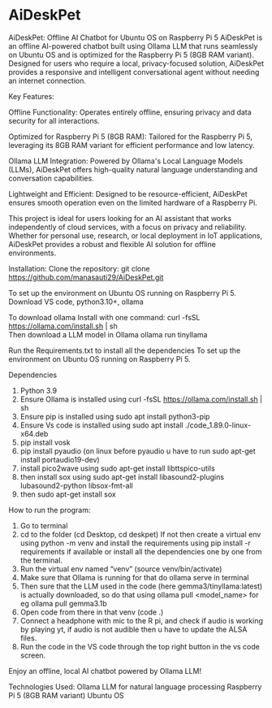 # AiDeskPet
AiDeskPet: Offline AI Chatbot for Ubuntu OS on Raspberry Pi 5
AiDeskPet is an offline AI-powered chatbot built using Ollama LLM that runs seamlessly on Ubuntu OS and is optimized for the Raspberry Pi 5 (8GB RAM variant). Designed for users who require a local, privacy-focused solution, AiDeskPet provides a responsive and intelligent conversational agent without needing an internet connection.

Key Features:

Offline Functionality: Operates entirely offline, ensuring privacy and data security for all interactions.

Optimized for Raspberry Pi 5 (8GB RAM): Tailored for the Raspberry Pi 5, leveraging its 8GB RAM variant for efficient performance and low latency.

Ollama LLM Integration: Powered by Ollama's Local Language Models (LLMs), AiDeskPet offers high-quality natural language understanding and conversation capabilities.

Lightweight and Efficient: Designed to be resource-efficient, AiDeskPet ensures smooth operation even on the limited hardware of a Raspberry Pi.

This project is ideal for users looking for an AI assistant that works independently of cloud services, with a focus on privacy and reliability. Whether for personal use, research, or local deployment in IoT applications, AiDeskPet provides a robust and flexible AI solution for offline environments.

Installation:
Clone the repository:
git clone https://github.com/manasauti29/AiDeskPet.git 

To set up the environment on Ubuntu OS running on Raspberry Pi 5.
Download VS code, python3.10+, ollama

To download ollama
Install with one command:
curl -fsSL https://ollama.com/install.sh | sh <br>
Then download a LLM model in Ollama 
ollama run tinyllama

Run the Requirements.txt to install all the dependencies
To set up the environment on Ubuntu OS running on Raspberry Pi 5.

Dependencies 
1)	Python 3.9
2)	Ensure Ollama is installed using curl -fsSL https://ollama.com/install.sh | sh
3)	Ensure pip is installed using sudo apt install python3-pip
4)	Ensure Vs code is installed using sudo apt install ./code_1.89.0-linux-x64.deb
5)	pip install vosk
6)	pip install pyaudio (on linux before pyaudio u have to run sudo apt-get install portaudio19-dev)
7)	install pico2wave using sudo apt-get install libttspico-utils
8)	then install sox using sudo apt-get install libasound2-plugins lubasound2-python libsox-fmt-all
9)	then sudo apt-get install sox

How to run the program:
1)	Go to terminal
2)	cd to the folder (cd Desktop, cd deskpet) 
If not then create a virtual env using python -m <env name> venv and install the requirements using pip install -r requirements if available or install all the dependencies one by one from the terminal.
3)	Run the virtual env named “venv” (source venv/bin/activate)
4)	Make sure that Ollama is running for that do ollama serve in terminal
5)	Then sure that the LLM used in the code (here gemma3/tinyllama:latest) is actually downloaded, so do that using ollama pull <model_name> for eg ollama pull gemma3.1b
6)	Open code from there in that venv (code .)
7)	Connect a headphone with mic to the R pi, and check if audio is working by playing yt, if audio is not audible then u have to update the ALSA files.
8)	Run the code in the VS code through the top right button in the vs code screen.


Enjoy an offline, local AI chatbot powered by Ollama LLM!

Technologies Used:
Ollama LLM for natural language processing
Raspberry Pi 5 (8GB RAM variant)
Ubuntu OS

